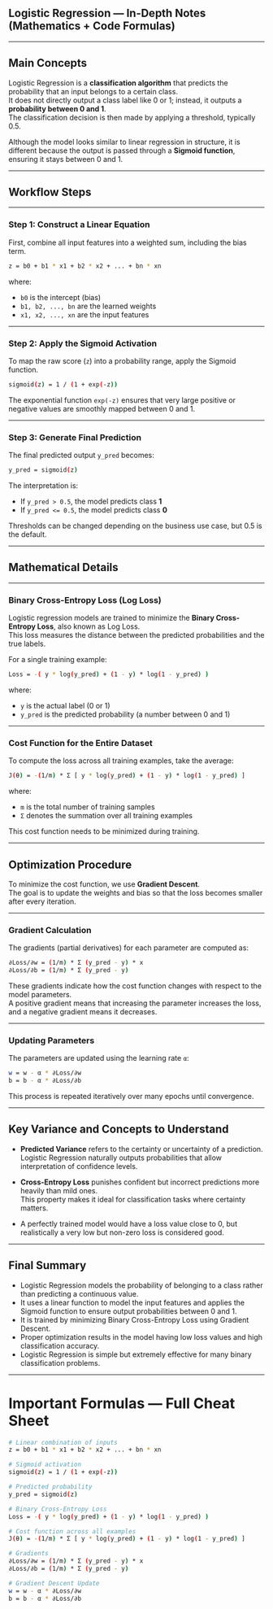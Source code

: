 ## Logistic Regression — In-Depth Notes (Mathematics + Code Formulas)

---

## Main Concepts

Logistic Regression is a **classification algorithm** that predicts the probability that an input belongs to a certain class.  
It does not directly output a class label like 0 or 1; instead, it outputs a **probability between 0 and 1**.  
The classification decision is then made by applying a threshold, typically 0.5.

Although the model looks similar to linear regression in structure, it is different because the output is passed through a **Sigmoid function**, ensuring it stays between 0 and 1.

---

## Workflow Steps

---

### Step 1: Construct a Linear Equation

First, combine all input features into a weighted sum, including the bias term.

```bash
z = b0 + b1 * x1 + b2 * x2 + ... + bn * xn
```
where:  
- `b0` is the intercept (bias)
- `b1, b2, ..., bn` are the learned weights
- `x1, x2, ..., xn` are the input features

---

### Step 2: Apply the Sigmoid Activation

To map the raw score (`z`) into a probability range, apply the Sigmoid function.

```bash
sigmoid(z) = 1 / (1 + exp(-z))
```
The exponential function `exp(-z)` ensures that very large positive or negative values are smoothly mapped between 0 and 1.

---

### Step 3: Generate Final Prediction

The final predicted output `y_pred` becomes:

```bash
y_pred = sigmoid(z)
```

The interpretation is:  
- If `y_pred > 0.5`, the model predicts class **1**  
- If `y_pred <= 0.5`, the model predicts class **0**

Thresholds can be changed depending on the business use case, but 0.5 is the default.

---

## Mathematical Details

---

### Binary Cross-Entropy Loss (Log Loss)

Logistic regression models are trained to minimize the **Binary Cross-Entropy Loss**, also known as Log Loss.  
This loss measures the distance between the predicted probabilities and the true labels.

For a single training example:

```bash
Loss = -( y * log(y_pred) + (1 - y) * log(1 - y_pred) )
```
where:  
- `y` is the actual label (0 or 1)  
- `y_pred` is the predicted probability (a number between 0 and 1)

---

### Cost Function for the Entire Dataset

To compute the loss across all training examples, take the average:

```bash
J(θ) = -(1/m) * Σ [ y * log(y_pred) + (1 - y) * log(1 - y_pred) ]
```
where:  
- `m` is the total number of training samples  
- `Σ` denotes the summation over all training examples

This cost function needs to be minimized during training.

---

## Optimization Procedure

To minimize the cost function, we use **Gradient Descent**.  
The goal is to update the weights and bias so that the loss becomes smaller after every iteration.

---

### Gradient Calculation

The gradients (partial derivatives) for each parameter are computed as:

```bash
∂Loss/∂w = (1/m) * Σ (y_pred - y) * x
∂Loss/∂b = (1/m) * Σ (y_pred - y)
```

These gradients indicate how the cost function changes with respect to the model parameters.  
A positive gradient means that increasing the parameter increases the loss, and a negative gradient means it decreases.

---

### Updating Parameters

The parameters are updated using the learning rate `α`:

```bash
w = w - α * ∂Loss/∂w
b = b - α * ∂Loss/∂b
```

This process is repeated iteratively over many epochs until convergence.

---

## Key Variance and Concepts to Understand

- **Predicted Variance** refers to the certainty or uncertainty of a prediction.  
  Logistic Regression naturally outputs probabilities that allow interpretation of confidence levels.

- **Cross-Entropy Loss** punishes confident but incorrect predictions more heavily than mild ones.  
  This property makes it ideal for classification tasks where certainty matters.

- A perfectly trained model would have a loss value close to 0, but realistically a very low but non-zero loss is considered good.

---

## Final Summary

- Logistic Regression models the probability of belonging to a class rather than predicting a continuous value.
- It uses a linear function to model the input features and applies the Sigmoid function to ensure output probabilities between 0 and 1.
- It is trained by minimizing Binary Cross-Entropy Loss using Gradient Descent.
- Proper optimization results in the model having low loss values and high classification accuracy.
- Logistic Regression is simple but extremely effective for many binary classification problems.

---

# Important Formulas — Full Cheat Sheet

```bash
# Linear combination of inputs
z = b0 + b1 * x1 + b2 * x2 + ... + bn * xn

# Sigmoid activation
sigmoid(z) = 1 / (1 + exp(-z))

# Predicted probability
y_pred = sigmoid(z)

# Binary Cross-Entropy Loss
Loss = -( y * log(y_pred) + (1 - y) * log(1 - y_pred) )

# Cost function across all examples
J(θ) = -(1/m) * Σ [ y * log(y_pred) + (1 - y) * log(1 - y_pred) ]

# Gradients
∂Loss/∂w = (1/m) * Σ (y_pred - y) * x
∂Loss/∂b = (1/m) * Σ (y_pred - y)

# Gradient Descent Update
w = w - α * ∂Loss/∂w
b = b - α * ∂Loss/∂b
```
